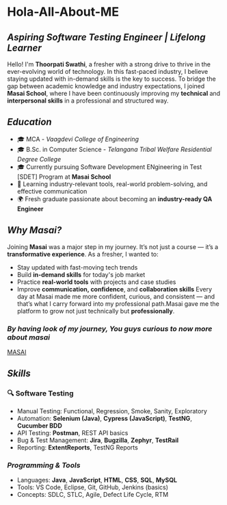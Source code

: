# Hola-All-About-ME
## ***Aspiring Software Testing Engineer | Lifelong Learner***

Hello! I'm **Thoorpati Swathi**, a fresher with a strong drive to thrive in the ever-evolving world of technology. In this fast-paced industry, I believe staying updated with in-demand skills is the key to success. To bridge the gap between academic knowledge and industry expectations, I joined **Masai School**, where I have been continuously improving my **technical** and **interpersonal skills** in a professional and structured way.

## ***Education*** 
- 🎓 MCA - *Vaagdevi College of Engineering*
- 🎓 B.Sc. in Computer Science - *Telangana Tribal Welfare Residential Degree College*
- 🎓 Currently pursuing Software Development ENgineering in Test [SDET] Program at **Masai School**
- 🧠 Learning industry-relevant tools, real-world problem-solving, and effective communication
- 🌍 Fresh graduate passionate about becoming an **industry-ready QA Engineer**

##  ***Why Masai?***
Joining **Masai** was a major step in my journey. It’s not just a course — it’s a **transformative experience**.
As a fresher, I wanted to:
- Stay updated with fast-moving tech trends
- Build **in-demand skills** for today's job market
- Practice **real-world tools** with projects and case studies
- Improve **communication, confidence**, and **collaboration skills**
Every day at Masai made me more confident, curious, and consistent — and that’s what I carry forward into my professional path.Masai gave me the platform to grow not just technically but **professionally**.
### ***By having look of my journey, You guys curious to now more about masai***
[MASAI](https://www.masaischool.com/)

##  ***Skills***

### 🔍 Software Testing
- Manual Testing: Functional, Regression, Smoke, Sanity, Exploratory
- Automation: **Selenium (Java)**, **Cypress (JavaScript)**, **TestNG**, **Cucumber BDD**
- API Testing: **Postman**, REST API basics
- Bug & Test Management: **Jira**, **Bugzilla**, **Zephyr**, **TestRail**
- Reporting: **ExtentReports**, TestNG Reports

###  ***Programming & Tools***
- Languages: **Java**, **JavaScript**, **HTML**, **CSS**, **SQL**, **MySQL**
- Tools: VS Code, Eclipse, Git, GitHub, Jenkins (basics)
- Concepts: SDLC, STLC, Agile, Defect Life Cycle, RTM



